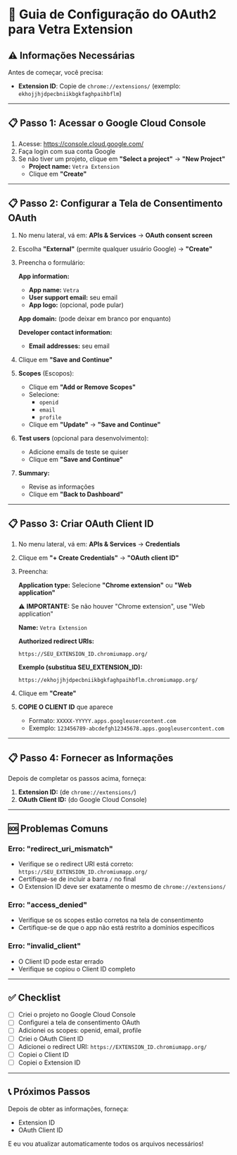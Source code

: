 # 🔐 Guia de Configuração do OAuth2 para Vetra Extension

## ⚠️ Informações Necessárias

Antes de começar, você precisa:
- **Extension ID**: Copie de `chrome://extensions/` (exemplo: `ekhojjhjdpecbniikbgkfaghpaihbflm`)

---

## 📋 Passo 1: Acessar o Google Cloud Console

1. Acesse: https://console.cloud.google.com/
2. Faça login com sua conta Google
3. Se não tiver um projeto, clique em **"Select a project"** → **"New Project"**
   - **Project name:** `Vetra Extension`
   - Clique em **"Create"**

---

## 📋 Passo 2: Configurar a Tela de Consentimento OAuth

1. No menu lateral, vá em: **APIs & Services** → **OAuth consent screen**
2. Escolha **"External"** (permite qualquer usuário Google) → **"Create"**
3. Preencha o formulário:

   **App information:**
   - **App name:** `Vetra`
   - **User support email:** seu email
   - **App logo:** (opcional, pode pular)

   **App domain:** (pode deixar em branco por enquanto)
   
   **Developer contact information:**
   - **Email addresses:** seu email

4. Clique em **"Save and Continue"**

5. **Scopes** (Escopos):
   - Clique em **"Add or Remove Scopes"**
   - Selecione:
     - `openid`
     - `email`
     - `profile`
   - Clique em **"Update"** → **"Save and Continue"**

6. **Test users** (opcional para desenvolvimento):
   - Adicione emails de teste se quiser
   - Clique em **"Save and Continue"**

7. **Summary:**
   - Revise as informações
   - Clique em **"Back to Dashboard"**

---

## 📋 Passo 3: Criar OAuth Client ID

1. No menu lateral, vá em: **APIs & Services** → **Credentials**
2. Clique em **"+ Create Credentials"** → **"OAuth client ID"**
3. Preencha:

   **Application type:** Selecione **"Chrome extension"** ou **"Web application"**
   
   ⚠️ **IMPORTANTE:** Se não houver "Chrome extension", use "Web application"

   **Name:** `Vetra Extension`

   **Authorized redirect URIs:**
   ```
   https://SEU_EXTENSION_ID.chromiumapp.org/
   ```
   
   **Exemplo (substitua SEU_EXTENSION_ID):**
   ```
   https://ekhojjhjdpecbniikbgkfaghpaihbflm.chromiumapp.org/
   ```

4. Clique em **"Create"**

5. **COPIE O CLIENT ID** que aparece
   - Formato: `XXXXX-YYYYY.apps.googleusercontent.com`
   - Exemplo: `123456789-abcdefgh12345678.apps.googleusercontent.com`

---

## 📋 Passo 4: Fornecer as Informações

Depois de completar os passos acima, forneça:

1. **Extension ID:** (de `chrome://extensions/`)
2. **OAuth Client ID:** (do Google Cloud Console)

---

## 🆘 Problemas Comuns

### Erro: "redirect_uri_mismatch"
- Verifique se o redirect URI está correto: `https://SEU_EXTENSION_ID.chromiumapp.org/`
- Certifique-se de incluir a barra `/` no final
- O Extension ID deve ser exatamente o mesmo de `chrome://extensions/`

### Erro: "access_denied"
- Verifique se os scopes estão corretos na tela de consentimento
- Certifique-se de que o app não está restrito a domínios específicos

### Erro: "invalid_client"
- O Client ID pode estar errado
- Verifique se copiou o Client ID completo

---

## ✅ Checklist

- [ ] Criei o projeto no Google Cloud Console
- [ ] Configurei a tela de consentimento OAuth
- [ ] Adicionei os scopes: openid, email, profile
- [ ] Criei o OAuth Client ID
- [ ] Adicionei o redirect URI: `https://EXTENSION_ID.chromiumapp.org/`
- [ ] Copiei o Client ID
- [ ] Copiei o Extension ID

---

## 📞 Próximos Passos

Depois de obter as informações, forneça:
- Extension ID
- OAuth Client ID

E eu vou atualizar automaticamente todos os arquivos necessários!

